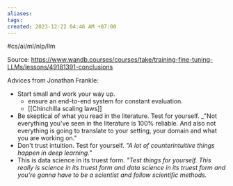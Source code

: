 ```yaml
---
aliases: 
tags: 
created: 2023-12-22 04:46 AM +07:00
---
```

#cs/ai/ml/nlp/llm 

Source: https://www.wandb.courses/courses/take/training-fine-tuning-LLMs/lessons/49181391-conclusions

Advices from Jonathan Frankle:
- Start small and work your way up.
	- ensure an end-to-end system for constant evaluation.
	- [[Chinchilla scaling laws]]
- Be skeptical of what you read in the literature. Test for yourself.
	_"Not everything you've seen in the literature is 100% reliable. And also not everything is going to translate to your setting, your domain and what you are working on."
- Don't trust intuition. Test for yourself.
	_"A lot of counterintuitive things happen in deep learning."_
- This is data science in its truest form.
	_"Test things for yourself. This really is science in its truest form and data science in its truest form and you're gonna have to be a scientist and follow scientific methods._
